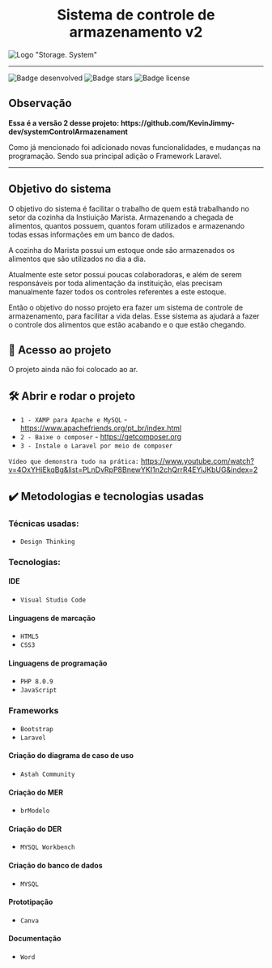 <h1 align="center"> Sistema de controle de armazenamento v2 </h1>

![Logo "Storage. System"](https://user-images.githubusercontent.com/83522758/155756628-630c905f-479e-4166-9708-7e460b8abc2d.jpg)

<hr>

![Badge desenvolved](http://img.shields.io/static/v1?label=STATUS&message=%20DESENVOLVENDO&color=YELLOW&style=for-the-badge) 
![Badge stars](https://img.shields.io/github/stars/KevinJimmy-dev/SystemStorageV2?style=for-the-badge) 
![Badge license](https://img.shields.io/github/license/KevinJimmy-dev/SystemStorageV2?style=for-the-badge)

<h2>Observação</h2>
<p><strong> Essa é a versão 2 desse projeto: https://github.com/KevinJimmy-dev/systemControlArmazenament </strong></p>
<p> Como já mencionado foi adicionado novas funcionalidades, e mudanças na programação. Sendo sua principal adição o Framework Laravel. </p>

<hr>

<h2> Objetivo do sistema</h2>
<p>O objetivo do sistema é facilitar o trabalho de quem está trabalhando no setor da cozinha da Instiuição Marista. Armazenando a chegada de alimentos, quantos possuem, quantos foram utilizados e armazenando todas essas informações em um banco de dados.</p>

<p>A cozinha do Marista possui um estoque onde são armazenados os alimentos que são utilizados no dia a dia.</p>
<p>Atualmente este setor possui poucas colaboradoras, e além de serem responsáveis por toda alimentação da instituição, elas precisam manualmente fazer todos os controles referentes a este estoque.</p>
<p>Então o objetivo do nosso projeto era fazer um sistema de controle de armazenamento, para facilitar a vida delas. Esse sistema as ajudará a fazer o controle dos alimentos que estão acabando e o que estão chegando.</p>

## 📁 Acesso ao projeto

<p>O projeto ainda não foi colocado ao ar.</p>

## 🛠️ Abrir e rodar o projeto

- `1 - XAMP para Apache e MySQL` - https://www.apachefriends.org/pt_br/index.html
- `2 - Baixe o composer` - https://getcomposer.org
- `3 - Instale o Laravel por meio de composer`

`Vídeo que demonstra tudo na prática:` https://www.youtube.com/watch?v=4OxYHiEkqBg&list=PLnDvRpP8BnewYKI1n2chQrrR4EYiJKbUG&index=2
  
## ✔️ Metodologias e tecnologias usadas

### Técnicas usadas:

  - `Design Thinking`

### Tecnologias:

#### IDE

  - `Visual Studio Code`

#### Linguagens de marcação

  - `HTML5`
  - `CSS3`

#### Linguagens de programação

  - `PHP 8.0.9`
  - `JavaScript`

### Frameworks

  - `Bootstrap`
  - `Laravel`

#### Criação do diagrama de caso de uso

  - `Astah Community`

#### Criação do MER

  - `brModelo`

#### Criação do DER

  - `MYSQL Workbench`

#### Criação do banco de dados

  - `MYSQL`

#### Prototipação

  - `Canva`

#### Documentação

  - `Word`
